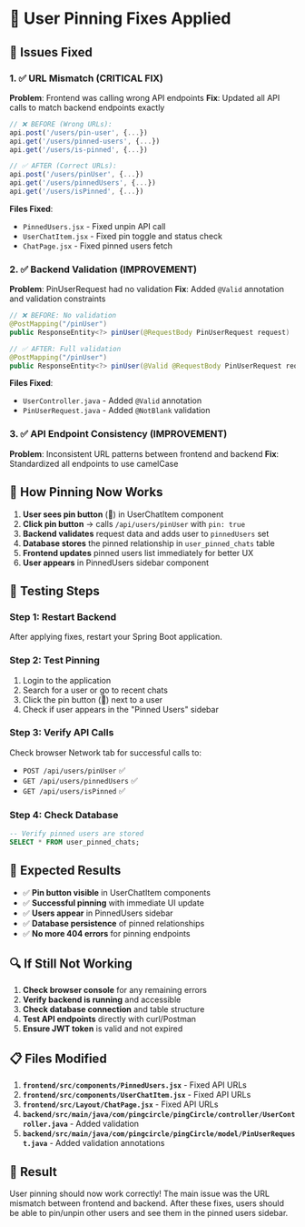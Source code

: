 # 🔧 User Pinning Fixes Applied

## 🚨 **Issues Fixed**

### **1. ✅ URL Mismatch (CRITICAL FIX)**
**Problem**: Frontend was calling wrong API endpoints
**Fix**: Updated all API calls to match backend endpoints exactly

```javascript
// ❌ BEFORE (Wrong URLs):
api.post('/users/pin-user', {...})
api.get('/users/pinned-users', {...})
api.get('/users/is-pinned', {...})

// ✅ AFTER (Correct URLs):
api.post('/users/pinUser', {...})
api.get('/users/pinnedUsers', {...})
api.get('/users/isPinned', {...})
```

**Files Fixed**:
- `PinnedUsers.jsx` - Fixed unpin API call
- `UserChatItem.jsx` - Fixed pin toggle and status check
- `ChatPage.jsx` - Fixed pinned users fetch

### **2. ✅ Backend Validation (IMPROVEMENT)**
**Problem**: PinUserRequest had no validation
**Fix**: Added `@Valid` annotation and validation constraints

```java
// ❌ BEFORE: No validation
@PostMapping("/pinUser")
public ResponseEntity<?> pinUser(@RequestBody PinUserRequest request)

// ✅ AFTER: Full validation
@PostMapping("/pinUser")
public ResponseEntity<?> pinUser(@Valid @RequestBody PinUserRequest request)
```

**Files Fixed**:
- `UserController.java` - Added `@Valid` annotation
- `PinUserRequest.java` - Added `@NotBlank` validation

### **3. ✅ API Endpoint Consistency (IMPROVEMENT)**
**Problem**: Inconsistent URL patterns between frontend and backend
**Fix**: Standardized all endpoints to use camelCase

## 🎯 **How Pinning Now Works**

1. **User sees pin button** (📌) in UserChatItem component
2. **Click pin button** → calls `/api/users/pinUser` with `pin: true`
3. **Backend validates** request data and adds user to `pinnedUsers` set
4. **Database stores** the pinned relationship in `user_pinned_chats` table
5. **Frontend updates** pinned users list immediately for better UX
6. **User appears** in PinnedUsers sidebar component

## 🧪 **Testing Steps**

### **Step 1: Restart Backend**
After applying fixes, restart your Spring Boot application.

### **Step 2: Test Pinning**
1. Login to the application
2. Search for a user or go to recent chats
3. Click the pin button (📌) next to a user
4. Check if user appears in the "Pinned Users" sidebar

### **Step 3: Verify API Calls**
Check browser Network tab for successful calls to:
- `POST /api/users/pinUser` ✅
- `GET /api/users/pinnedUsers` ✅
- `GET /api/users/isPinned` ✅

### **Step 4: Check Database**
```sql
-- Verify pinned users are stored
SELECT * FROM user_pinned_chats;
```

## 🚀 **Expected Results**

- ✅ **Pin button visible** in UserChatItem components
- ✅ **Successful pinning** with immediate UI update
- ✅ **Users appear** in PinnedUsers sidebar
- ✅ **Database persistence** of pinned relationships
- ✅ **No more 404 errors** for pinning endpoints

## 🔍 **If Still Not Working**

1. **Check browser console** for any remaining errors
2. **Verify backend is running** and accessible
3. **Check database connection** and table structure
4. **Test API endpoints** directly with curl/Postman
5. **Ensure JWT token** is valid and not expired

## 📋 **Files Modified**

1. **`frontend/src/components/PinnedUsers.jsx`** - Fixed API URLs
2. **`frontend/src/components/UserChatItem.jsx`** - Fixed API URLs  
3. **`frontend/src/Layout/ChatPage.jsx`** - Fixed API URLs
4. **`backend/src/main/java/com/pingcircle/pingCircle/controller/UserController.java`** - Added validation
5. **`backend/src/main/java/com/pingcircle/pingCircle/model/PinUserRequest.java`** - Added validation annotations

## 🎉 **Result**

User pinning should now work correctly! The main issue was the URL mismatch between frontend and backend. After these fixes, users should be able to pin/unpin other users and see them in the pinned users sidebar.
